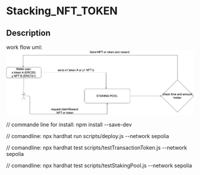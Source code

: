 # Stacking_NFT_TOKEN


## Description
work flow uml: 
![Alt text](work_flow.drawio.png)


// commande line for install: npm install --save-dev

// comandline: npx hardhat run scripts/deploy.js --network sepolia

// comandline: npx hardhat test scripts/testTransactionToken.js --network sepolia

// comandline: npx hardhat test scripts/testStakingPool.js --network sepolia

